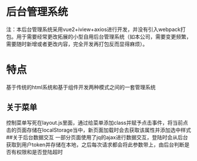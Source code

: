 # 后台管理系统
注：本后台管理系统采用vue2+iview+axios进行开发，并没有引入webpack打包。用于需要经常更改拓展的小型自用后台管理系统（如本公司，需要变更频繁，需要随时新增或者更改内容，完全开发再打包反而显得麻烦）。
# 特点
基于传统的html系统和基于组件开发两种模式之间的一套管理系统
##  关于菜单
控制菜单写死在layout.js里面，通过给菜单添加class并赋予点击事件，将当前点击的页面存储在localStorage当中，新页面加载时会去获取该属性并添加选中样式
##关于后台数据交互
一部分页面使用了jq的ajax进行数据交互，登陆时会从后台获取到用户token并存储在本地，之后每次请求都会将此参数带上，由后台判断是否有权限和是否登陆超时

